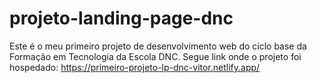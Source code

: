 # projeto-landing-page-dnc
Este é o meu primeiro projeto de desenvolvimento web do ciclo base da Formação em Tecnologia da Escola DNC.
Segue link onde o projeto foi hospedado: https://primeiro-projeto-lp-dnc-vitor.netlify.app/
